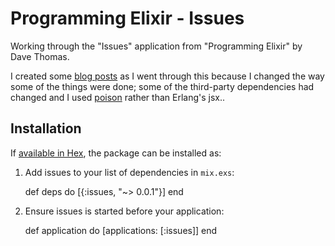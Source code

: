 # Programming Elixir - Issues

Working through the "Issues" application from "Programming Elixir" by Dave Thomas.

I created some [blog posts](https://fatschmalz.wordpress.com/) as I went through this because I changed the way some of the things were done; some of the third-party dependencies had changed and I used [poison](https://github.com/devinus/poison) rather than Erlang's jsx..

## Installation

If [available in Hex](https://hex.pm/docs/publish), the package can be installed as:

  1. Add issues to your list of dependencies in `mix.exs`:

        def deps do
          [{:issues, "~> 0.0.1"}]
        end

  2. Ensure issues is started before your application:

        def application do
          [applications: [:issues]]
        end

